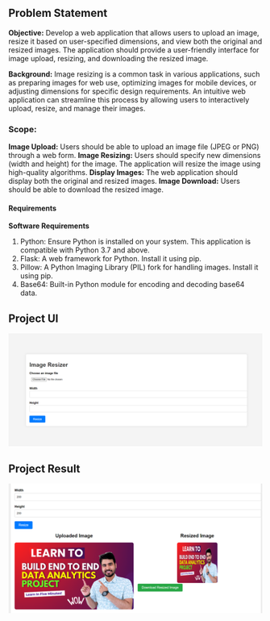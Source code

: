 ## Problem Statement
**Objective:** Develop a web application that allows users to upload an image, resize it based on user-specified dimensions, and view both the original and resized images. The application should provide a user-friendly interface for image upload, resizing, and downloading the resized image.

**Background:** Image resizing is a common task in various applications, such as preparing images for web use, optimizing images for mobile devices, or adjusting dimensions for specific design requirements. An intuitive web application can streamline this process by allowing users to interactively upload, resize, and manage their images.

### Scope:

**Image Upload:** Users should be able to upload an image file (JPEG or PNG) through a web form.
**Image Resizing:** Users should specify new dimensions (width and height) for the image. The application will resize the image using high-quality algorithms.
**Display Images:** The web application should display both the original and resized images.
**Image Download:** Users should be able to download the resized image.

#### Requirements
**Software Requirements**

1. Python: Ensure Python is installed on your system. This application is compatible with Python 3.7 and above.
22. Flask: A web framework for Python. Install it using pip.
3. Pillow: A Python Imaging Library (PIL) fork for handling images. Install it using pip.
4. Base64: Built-in Python module for encoding and decoding base64 data.

## Project UI
<img src="https://github.com/Shivan118/Image-Resizer-Project-streamlit/blob/main/min%20ui.png" alt="MLBC">

## Project Result
<img src="https://github.com/Shivan118/Image-Resizer-Project-streamlit/blob/main/output.png" alt="MLBC">


